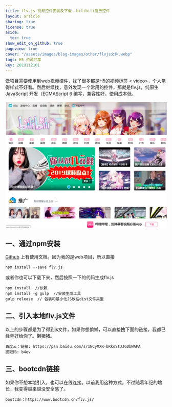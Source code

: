 ```yaml
---
title: flv.js 视频控件安装及下载——bilibili播放控件
layout: article
sharing: true
license: true
aside:
  toc: true
show_edit_on_github: true
pageview: true
cover: "/assets/images/blog-images/other/flvjs文件.webp"
tags: H5 资源共享
key: 2019112101
---
```


做项目需要使用到web视频控件，找了很多都是H5的视频标签 < video>，个人觉得样式不好看。然后继续找，意外发现一个常用的控件，那就是flv.js，纯原生 JavaScript 开发（ECMAScript 6 编写，兼容性好，使用成本低。


![](/assets/images/blog-images/other/flvjs文件.webp)


## 一、通过npm安装
	
[Github](https://github.com/bilibili/flv.js)  上有使用文档。因为我的是web项目，所以直接
	
```
npm install --save flv.js
```

	
或者你也可以下载下来，然后按照一下的代码生成flv.js
	
```
npm install  //依赖      
npm install -g gulp  //安装生成工具
gulp release  // 包装和最小化JS放在dist文件夹里
```


## 二、引入本地flv.js文件
	
以上的步骤都是为了得到js文件，如果你想偷懒，可以直接拽下面的链接，我都已经弄好给你了。懒猪猪。


```
百度云：链接: https://pan.baidu.com/s/1NCyMXR-bRkoStJJGDbWAPA 
提取码: b4ev 
```


## 三、bootcdn链接


如果你不想本地引入，也可以在线连接。以前我用这种方式，不过随着年纪的增长，我变得越来越没安全感了。

```
bootcdn：https://www.bootcdn.cn/flv.js/
```
